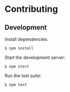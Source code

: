 # Contributing

## Development

Install dependencies:

```console
$ npm install
```

Start the development server:

```console
$ npm start
```

Run the test suite:

```console
$ npm test
```
